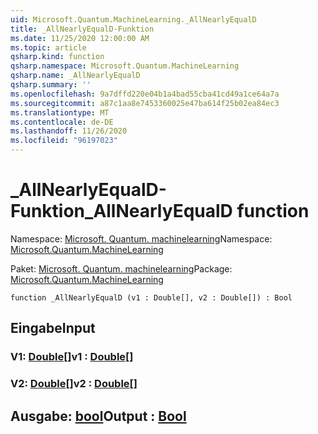 ```yaml
---
uid: Microsoft.Quantum.MachineLearning._AllNearlyEqualD
title: _AllNearlyEqualD-Funktion
ms.date: 11/25/2020 12:00:00 AM
ms.topic: article
qsharp.kind: function
qsharp.namespace: Microsoft.Quantum.MachineLearning
qsharp.name: _AllNearlyEqualD
qsharp.summary: ''
ms.openlocfilehash: 9a7dffd220e04b1a4bad55cba41cd49a1ce64a7a
ms.sourcegitcommit: a87c1aa8e7453360025e47ba614f25b02ea84ec3
ms.translationtype: MT
ms.contentlocale: de-DE
ms.lasthandoff: 11/26/2020
ms.locfileid: "96197023"
---
```

# <a name="_allnearlyequald-function"></a><span data-ttu-id="5bd90-102">_AllNearlyEqualD-Funktion</span><span class="sxs-lookup"><span data-stu-id="5bd90-102">_AllNearlyEqualD function</span></span>

<span data-ttu-id="5bd90-103">Namespace: [Microsoft. Quantum. machinelearning](xref:Microsoft.Quantum.MachineLearning)</span><span class="sxs-lookup"><span data-stu-id="5bd90-103">Namespace: [Microsoft.Quantum.MachineLearning](xref:Microsoft.Quantum.MachineLearning)</span></span>

<span data-ttu-id="5bd90-104">Paket: [Microsoft. Quantum. machinelearning](https://nuget.org/packages/Microsoft.Quantum.MachineLearning)</span><span class="sxs-lookup"><span data-stu-id="5bd90-104">Package: [Microsoft.Quantum.MachineLearning](https://nuget.org/packages/Microsoft.Quantum.MachineLearning)</span></span>




```qsharp
function _AllNearlyEqualD (v1 : Double[], v2 : Double[]) : Bool
```


## <a name="input"></a><span data-ttu-id="5bd90-105">Eingabe</span><span class="sxs-lookup"><span data-stu-id="5bd90-105">Input</span></span>

### <a name="v1--double"></a><span data-ttu-id="5bd90-106">V1: [Double](xref:microsoft.quantum.lang-ref.double)[]</span><span class="sxs-lookup"><span data-stu-id="5bd90-106">v1 : [Double](xref:microsoft.quantum.lang-ref.double)[]</span></span>




### <a name="v2--double"></a><span data-ttu-id="5bd90-107">V2: [Double](xref:microsoft.quantum.lang-ref.double)[]</span><span class="sxs-lookup"><span data-stu-id="5bd90-107">v2 : [Double](xref:microsoft.quantum.lang-ref.double)[]</span></span>





## <a name="output--bool"></a><span data-ttu-id="5bd90-108">Ausgabe: [bool](xref:microsoft.quantum.lang-ref.bool)</span><span class="sxs-lookup"><span data-stu-id="5bd90-108">Output : [Bool](xref:microsoft.quantum.lang-ref.bool)</span></span>

